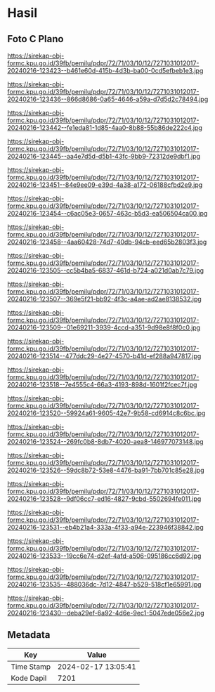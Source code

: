 # Hasil

## Foto C Plano

https://sirekap-obj-formc.kpu.go.id/39fb/pemilu/pdpr/72/71/03/10/12/7271031012017-20240216-123423--b461e60d-415b-4d3b-ba00-0cd5efbeb1e3.jpg

https://sirekap-obj-formc.kpu.go.id/39fb/pemilu/pdpr/72/71/03/10/12/7271031012017-20240216-123436--866d8686-0a65-4646-a59a-d7d5d2c78494.jpg

https://sirekap-obj-formc.kpu.go.id/39fb/pemilu/pdpr/72/71/03/10/12/7271031012017-20240216-123442--fe1eda81-1d85-4aa0-8b88-55b86de222c4.jpg

https://sirekap-obj-formc.kpu.go.id/39fb/pemilu/pdpr/72/71/03/10/12/7271031012017-20240216-123445--aa4e7d5d-d5b1-43fc-9bb9-72312de9dbf1.jpg

https://sirekap-obj-formc.kpu.go.id/39fb/pemilu/pdpr/72/71/03/10/12/7271031012017-20240216-123451--84e9ee09-e39d-4a38-a172-06188cfbd2e9.jpg

https://sirekap-obj-formc.kpu.go.id/39fb/pemilu/pdpr/72/71/03/10/12/7271031012017-20240216-123454--c6ac05e3-0657-463c-b5d3-ea506504ca00.jpg

https://sirekap-obj-formc.kpu.go.id/39fb/pemilu/pdpr/72/71/03/10/12/7271031012017-20240216-123458--4aa60428-74d7-40db-94cb-eed65b2803f3.jpg

https://sirekap-obj-formc.kpu.go.id/39fb/pemilu/pdpr/72/71/03/10/12/7271031012017-20240216-123505--cc5b4ba5-6837-461d-b724-a021d0ab7c79.jpg

https://sirekap-obj-formc.kpu.go.id/39fb/pemilu/pdpr/72/71/03/10/12/7271031012017-20240216-123507--369e5f21-bb92-4f3c-a4ae-ad2ae8138532.jpg

https://sirekap-obj-formc.kpu.go.id/39fb/pemilu/pdpr/72/71/03/10/12/7271031012017-20240216-123509--01e69211-3939-4ccd-a351-9d98e8f8f0c0.jpg

https://sirekap-obj-formc.kpu.go.id/39fb/pemilu/pdpr/72/71/03/10/12/7271031012017-20240216-123514--477ddc29-4e27-4570-b41d-ef288a947817.jpg

https://sirekap-obj-formc.kpu.go.id/39fb/pemilu/pdpr/72/71/03/10/12/7271031012017-20240216-123518--7e4555c4-66a3-4193-898d-1601f2fcec7f.jpg

https://sirekap-obj-formc.kpu.go.id/39fb/pemilu/pdpr/72/71/03/10/12/7271031012017-20240216-123520--59924a61-9605-42e7-9b58-cd6914c8c6bc.jpg

https://sirekap-obj-formc.kpu.go.id/39fb/pemilu/pdpr/72/71/03/10/12/7271031012017-20240216-123524--269fc0b8-8db7-4020-aea8-146977073148.jpg

https://sirekap-obj-formc.kpu.go.id/39fb/pemilu/pdpr/72/71/03/10/12/7271031012017-20240216-123526--59dc8b72-53e8-4476-ba91-7bb701c85e28.jpg

https://sirekap-obj-formc.kpu.go.id/39fb/pemilu/pdpr/72/71/03/10/12/7271031012017-20240216-123528--9df06cc7-ed16-4827-9cbd-5502694fe011.jpg

https://sirekap-obj-formc.kpu.go.id/39fb/pemilu/pdpr/72/71/03/10/12/7271031012017-20240216-123531--eb4b21a4-333a-4f33-a94e-223946f38842.jpg

https://sirekap-obj-formc.kpu.go.id/39fb/pemilu/pdpr/72/71/03/10/12/7271031012017-20240216-123533--19cc6e74-d2ef-4afd-a506-095186cc6d92.jpg

https://sirekap-obj-formc.kpu.go.id/39fb/pemilu/pdpr/72/71/03/10/12/7271031012017-20240216-123535--488036dc-7d12-4847-b529-518cf1e65991.jpg

https://sirekap-obj-formc.kpu.go.id/39fb/pemilu/pdpr/72/71/03/10/12/7271031012017-20240216-123430--deba29ef-6a92-4d6e-9ec1-5047ede056e2.jpg


## Metadata

| Key        | Value               |
| ---------- | ------------------- |
| Time Stamp | 2024-02-17 13:05:41 |
| Kode Dapil | 7201                |



